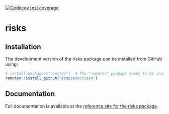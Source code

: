 
<!-- badges: start -->
  [![Codecov test coverage](https://codecov.io/gh/stopsack/risks/branch/master/graph/badge.svg)](https://codecov.io/gh/stopsack/risks?branch=master)
  <!-- badges: end -->
  
# risks

## Installation

The development version of the risks package can be installed from
GitHub using:

``` r
# install.packages("remotes")  # The "remotes" package needs to be installed
remotes::install_github("stopsack/risks")
```

## Documentation

Full documentation is available at the [reference site for the risks
package](https://stopsack.github.io/risks).
